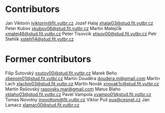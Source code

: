 # Contributors

Jan Viktorin  iviktorin@fit.vutbr.cz
Jozef Halaj  xhalaj03@stud.fit.vutbr.cz
Peter Kubov xkubov06@stud.fit.vutbr.cz
Martin Matejčík xmatej46@stud.fit.vutbr.cz
Peter Tisovcik xtisov00@stud.fit.vutbr.cz
Petr Stehlík xstehl14@stud.fit.vutbr.cz

# Former contributors

Filip Šutovský  xsutov00@stud.fit.vutbr.cz
Marek Beňo  xbenom01@stud.fit.vutbr.cz
Martin Douděra  doudera.m@gmail.com
Martin Lach xlachm03@stud.fit.vutbr.cz 
Martin Novák  xnovak1c@stud.fit.vutbr.cz
Martin Rašovský rasovsky.mar@gmail.com
Matus Blaho xblaho03@stud.fit.vutbr.cz
Pavel Vampola xvampo01@stud.fit.vutbr.cz
Tomas Novotny inovottom@fit.vutbr.cz
Viktor Puš  pus@cesnet.cz
Jan Lamacz  xlamac00@stud.fit.vutbr.cz
